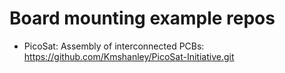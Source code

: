 # Board mounting example repos
- PicoSat: Assembly of interconnected PCBs: https://github.com/Kmshanley/PicoSat-Initiative.git